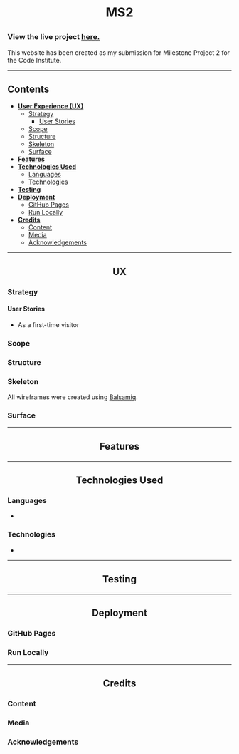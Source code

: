 # <p align="center">**MS2**</p>

 ### View the live project [here.]()

This website has been created as my submission for Milestone Project 2 
for the Code Institute. 

---
## Contents
- [**User Experience (UX)**](#ux)
    - [Strategy](#strategy)
        - [User Stories](#user-stories)
    - [Scope](#scope)
    - [Structure](#structure)
    - [Skeleton](#skeleton)
    - [Surface](#surface)
 - [**Features**](#features)
 - [**Technologies Used**](#technologies-used)
    - [Languages](#languages)
    - [Technologies](#technologies)
 - [**Testing**](#testing)
 - [**Deployment**](#deployment)
    - [GitHub Pages](#github-pages)
    - [Run Locally](#run-locally)
 - [**Credits**](#credits)
    - [Content](#content)
    - [Media](#media)
    - [Acknowledgements](#acknowledgements)

---
## <p align="center">**UX**</p>

### **Strategy**
#### User Stories
- As a first-time visitor

### **Scope**

### **Structure**

### **Skeleton**
All wireframes were created using [Balsamiq](https://balsamiq.com/).

### **Surface**

---
## <p align="center">**Features**</p>

---
## <p align="center">**Technologies Used**</p>
### **Languages**
-
### **Technologies**
-

---
## <p align="center">**Testing**</p>

---
## <p align="center">**Deployment**</p>
### **GitHub Pages**

### **Run Locally**

---
## <p align="center">**Credits**</p>
### **Content**

### **Media**

### **Acknowledgements**